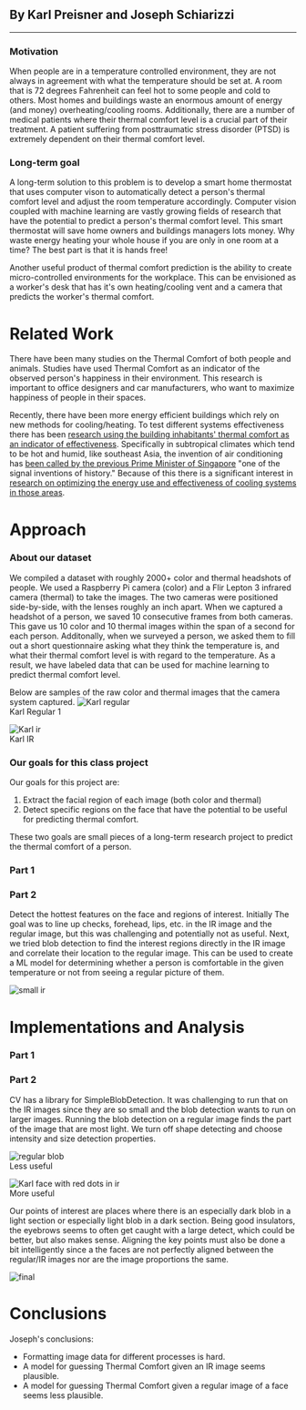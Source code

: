 By Karl Preisner and Joseph Schiarizzi
---
---

### Motivation
When people are in a temperature controlled environment, they are not always in agreement with what the temperature should be set at. A room that is 72 degrees Fahrenheit can feel hot to some people and cold to others. Most homes and buildings waste an enormous amount of energy (and money) overheating/cooling rooms. Additionally, there are a number of medical patients where their thermal comfort level is a crucial part of their treatment. A patient suffering from posttraumatic stress disorder (PTSD) is extremely dependent on their thermal comfort level.

### Long-term goal
A long-term solution to this problem is to develop a smart home thermostat that uses computer vison to automatically detect a person's thermal comfort level and adjust the room temperature accordingly. Computer vision coupled with machine learning are vastly growing fields of research that have the potential to predict a person's thermal comfort level. This smart thermostat will save home owners and buildings managers lots money. Why waste energy heating your whole house if you are only in one room at a time? The best part is that it is hands free!

Another useful product of thermal comfort prediction is the ability to create micro-controlled environments for the workplace. This can be envisioned as a worker's desk that has it's own heating/cooling vent and a camera that predicts the worker's thermal comfort.

# Related Work
There have been many studies on the Thermal Comfort of both people and animals.  Studies have used Thermal Comfort as an indicator of the observed person's happiness in their environment.  This research is important to office designers and car manufacturers, who want to maximize happiness of people in their spaces.

Recently, there have been more energy efficient buildings which rely on new methods for cooling/heating.  To test different systems effectiveness there has been [research using the building inhabitants' thermal comfort as an indicator of effectiveness](https://www.sciencedirect.com/science/article/pii/S0360132311002800).  Specifically in subtropical climates which tend to be hot and humid, like southeast Asia, the invention of air conditioning has [been called by the previous Prime Minister of Singapore](https://www.vox.com/2015/3/23/8278085/singapore-lee-kuan-yew-air-conditioning) "one of the signal inventions of history."  Because of this there is a significant interest in [research on optimizing the energy use and effectiveness of cooling systems in those areas](https://www.sciencedirect.com/science/article/pii/S0306261907001602).

# Approach
### About our dataset
We compiled a dataset with roughly 2000+ color and thermal headshots of people. We used a Raspberry Pi camera (color) and a Flir Lepton 3 infrared camera (thermal) to take the images. The two cameras were positioned side-by-side, with the lenses roughly an inch apart. When we captured a headshot of a person, we saved 10 consecutive frames from both cameras. This gave us 10 color and 10 thermal images within the span of a second for each person. Additonally, when we surveyed a person, we asked them to fill out a short questionnaire asking what they think the temperature is, and what their thermal comfort level is with regard to the temperature. As a result, we have labeled data that can be used for machine learning to predict thermal comfort level. 

Below are samples of the raw color and thermal images that the camera system captured.
![Karl regular](https://i.imgur.com/6wLcmen.png)<br>
Karl Regular 1

![Karl ir](https://i.imgur.com/OuMFuOl.png) <br>
Karl IR

### Our goals for this class project
Our goals for this project are:
1. Extract the facial region of each image (both color and thermal)
2. Detect specific regions on the face that have the potential to be useful for predicting thermal comfort.

These two goals are small pieces of a long-term research project to predict the thermal comfort of a person.

### Part 1

### Part 2
Detect the hottest features on the face and regions of interest.  Initially The goal was to line up checks, forehead, lips, etc. in the IR image and the regular image, but this was challenging and potentially not as useful.  Next, we tried blob detection to find the interest regions directly in the IR image and correlate their location to the regular image. This can be used to create a ML model for determining whether a person is comfortable in the given temperature or not from seeing a regular picture of them.

![small ir](https://i.imgur.com/NpZXZin.png)


# Implementations and Analysis
### Part 1
### Part 2
CV has a library for SimpleBlobDetection. It was challenging to run that on the IR images since they are so small and the blob detection wants to run on larger images. Running the blob detection on a regular image finds the part of the image that are most light.  We turn off shape detecting and choose intensity and size detection properties.

![regular blob](https://i.imgur.com/lcu9SUk.png)<br>
Less useful

![Karl face with red dots in ir](https://i.imgur.com/HYUTsag.png)<br>
More useful


Our points of interest are places where there is an especially dark blob in a light section or especially light blob in a dark section.  Being good insulators, the eyebrows seems to often get caught with a large detect, which could be better, but also makes sense. Aligning the key points must also be done a bit intelligently since a the faces are not perfectly aligned between the regular/IR images nor are the image proportions the same.

![final](https://i.imgur.com/fGQRBme.png)

# Conclusions

Joseph's conclusions:
- Formatting image data for different processes is hard.
- A model for guessing Thermal Comfort given an IR image seems plausible.
- A model for guessing Thermal Comfort given a regular image of a face seems less plausible.

